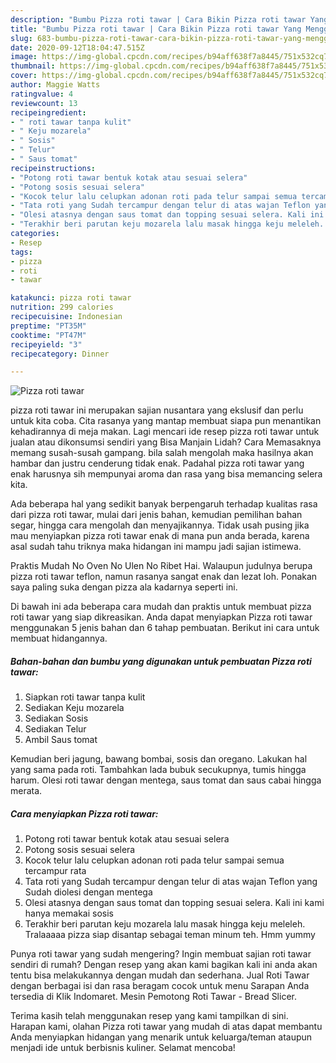 ```yaml
---
description: "Bumbu Pizza roti tawar | Cara Bikin Pizza roti tawar Yang Menggugah Selera"
title: "Bumbu Pizza roti tawar | Cara Bikin Pizza roti tawar Yang Menggugah Selera"
slug: 683-bumbu-pizza-roti-tawar-cara-bikin-pizza-roti-tawar-yang-menggugah-selera
date: 2020-09-12T18:04:47.515Z
image: https://img-global.cpcdn.com/recipes/b94aff638f7a8445/751x532cq70/pizza-roti-tawar-foto-resep-utama.jpg
thumbnail: https://img-global.cpcdn.com/recipes/b94aff638f7a8445/751x532cq70/pizza-roti-tawar-foto-resep-utama.jpg
cover: https://img-global.cpcdn.com/recipes/b94aff638f7a8445/751x532cq70/pizza-roti-tawar-foto-resep-utama.jpg
author: Maggie Watts
ratingvalue: 4
reviewcount: 13
recipeingredient:
- " roti tawar tanpa kulit"
- " Keju mozarela"
- " Sosis"
- " Telur"
- " Saus tomat"
recipeinstructions:
- "Potong roti tawar bentuk kotak atau sesuai selera"
- "Potong sosis sesuai selera"
- "Kocok telur lalu celupkan adonan roti pada telur sampai semua tercampur rata"
- "Tata roti yang Sudah tercampur dengan telur di atas wajan Teflon yang Sudah diolesi dengan mentega"
- "Olesi atasnya dengan saus tomat dan topping sesuai selera. Kali ini kami hanya memakai sosis"
- "Terakhir beri parutan keju mozarela lalu masak hingga keju meleleh. Tralaaaaa pizza siap disantap sebagai teman minum teh. Hmm yummy"
categories:
- Resep
tags:
- pizza
- roti
- tawar

katakunci: pizza roti tawar 
nutrition: 299 calories
recipecuisine: Indonesian
preptime: "PT35M"
cooktime: "PT47M"
recipeyield: "3"
recipecategory: Dinner

---
```



![Pizza roti tawar](https://img-global.cpcdn.com/recipes/b94aff638f7a8445/751x532cq70/pizza-roti-tawar-foto-resep-utama.jpg)


pizza roti tawar ini merupakan sajian nusantara yang ekslusif dan perlu untuk kita coba. Cita rasanya yang mantap membuat siapa pun menantikan kehadirannya di meja makan.
Lagi mencari ide resep pizza roti tawar untuk jualan atau dikonsumsi sendiri yang Bisa Manjain Lidah? Cara Memasaknya memang susah-susah gampang. bila salah mengolah maka hasilnya akan hambar dan justru cenderung tidak enak. Padahal pizza roti tawar yang enak harusnya sih mempunyai aroma dan rasa yang bisa memancing selera kita.

Ada beberapa hal yang sedikit banyak berpengaruh terhadap kualitas rasa dari pizza roti tawar, mulai dari jenis bahan, kemudian pemilihan bahan segar, hingga cara mengolah dan menyajikannya. Tidak usah pusing jika mau menyiapkan pizza roti tawar enak di mana pun anda berada, karena asal sudah tahu triknya maka hidangan ini mampu jadi sajian istimewa.

Praktis Mudah No Oven No Ulen No Ribet Hai. Walaupun judulnya berupa pizza roti tawar teflon, namun rasanya sangat enak dan lezat loh. Ponakan saya paling suka dengan pizza ala kadarnya seperti ini.


Di bawah ini ada beberapa cara mudah dan praktis untuk membuat pizza roti tawar yang siap dikreasikan. Anda dapat menyiapkan Pizza roti tawar menggunakan 5 jenis bahan dan 6 tahap pembuatan. Berikut ini cara untuk membuat hidangannya.

<!--inarticleads1-->

##### Bahan-bahan dan bumbu yang digunakan untuk pembuatan Pizza roti tawar:

1. Siapkan  roti tawar tanpa kulit
1. Sediakan  Keju mozarela
1. Sediakan  Sosis
1. Sediakan  Telur
1. Ambil  Saus tomat


Kemudian beri jagung, bawang bombai, sosis dan oregano. Lakukan hal yang sama pada roti. Tambahkan lada bubuk secukupnya, tumis hingga harum. Olesi roti tawar dengan mentega, saus tomat dan saus cabai hingga merata. 

<!--inarticleads2-->

##### Cara menyiapkan Pizza roti tawar:

1. Potong roti tawar bentuk kotak atau sesuai selera
1. Potong sosis sesuai selera
1. Kocok telur lalu celupkan adonan roti pada telur sampai semua tercampur rata
1. Tata roti yang Sudah tercampur dengan telur di atas wajan Teflon yang Sudah diolesi dengan mentega
1. Olesi atasnya dengan saus tomat dan topping sesuai selera. Kali ini kami hanya memakai sosis
1. Terakhir beri parutan keju mozarela lalu masak hingga keju meleleh. Tralaaaaa pizza siap disantap sebagai teman minum teh. Hmm yummy


Punya roti tawar yang sudah mengering? Ingin membuat sajian roti tawar sendiri di rumah? Dengan resep yang akan kami bagikan kali ini anda akan tentu bisa melakukannya dengan mudah dan sederhana. Jual Roti Tawar dengan berbagai isi dan rasa beragam cocok untuk menu Sarapan Anda tersedia di Klik Indomaret. Mesin Pemotong Roti Tawar - Bread Slicer. 

Terima kasih telah menggunakan resep yang kami tampilkan di sini. Harapan kami, olahan Pizza roti tawar yang mudah di atas dapat membantu Anda menyiapkan hidangan yang menarik untuk keluarga/teman ataupun menjadi ide untuk berbisnis kuliner. Selamat mencoba!
